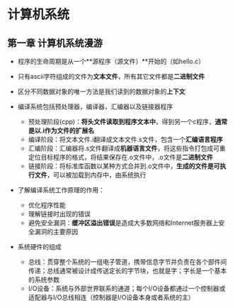 # 计算机系统

## 第一章 计算机系统漫游

- 程序的生命周期是从一个**源程序（源文件）**开始的（如hello.c）
- 只有ascii字符组成的文件为**文本文件**，所有其它文件都是**二进制文件**
- 区分不同数据对象的唯一方法是我们读到的数据对象的**上下文**

- 编译系统包括预处理器，编译器，汇编器以及链接器程序
  - 预处理阶段(cpp)：**将头文件读取到程序文本中**，得到另一个c程序，**通常是以.i作为文件的扩展名**
  - 编译阶段：将文本文件.i翻译成文本文件.s文件，包含一个**汇编语言程序**
  - 汇编阶段：汇编器将.s文件翻译成**机器语言文件**，将这些指令打包成可重定位目标程序的格式，将结果保存在.o文件中，.o文件是**二进制文件**
  - 链接阶段：将标准库函数以某种方式合并到.o文件中，**生成的文件是可执行文件**，可以被加载到内存中，由系统执行
- 了解编译系统工作原理的作用：
  - 优化程序性能
  - 理解链接时出现的错误
  - 避免安全漏洞：**缓冲区溢出错误**是造成大多数网络和Internet服务器上安全漏洞的主要原因

- 系统硬件的组成
  - 总线：贯穿整个系统的一组电子管道，携带信息字节并负责在各个部件间传递；总线通常被设计成传送定长的字节块，也就是字；字长是一个基本的系统参数
  - I/O设备：系统与外部世界联系的通道；每个I/O设备都通过一个控制器或适配器与I/O总线相连（控制器是I/O设备本身或者系统的主）